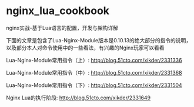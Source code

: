 # nginx_lua_cookbook
nginx实战-基于Lua语言的配置，开发与架构详解

下面的文章是包含了Lua-Nginx-Module版本是0.10.13的绝大部分的指令的说明，以及部分本人对命令使用中的一些看法，有兴趣的Nginx玩家可以看看

Lua-Nginx-Module常用指令（上）:
http://blog.51cto.com/xikder/2331336

Lua-Nginx-Module常用指令（中）:
http://blog.51cto.com/xikder/2331368

Lua-Nginx-Module常用指令（下）:
http://blog.51cto.com/xikder/2331504

Nginx Lua的执行阶段:
http://blog.51cto.com/xikder/2331649
